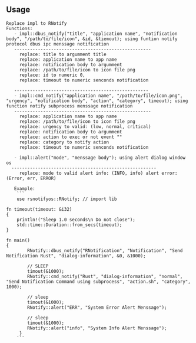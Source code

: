## Usage
    Replace impl to RNotify
    Functions:
       - impl::dbus_notify("title", "application name", "notification body", "/path/to/file/icon", &id, &tiemout); using funtion notify protocol dbus ipc menssage notification
       ----------------------------------------------------
         replace: title to argumment title
         replace: application name to app name
         replace: notification body to argumment
         replace: /path/to/file/icon to icon file png
         replace: id to numeric 0, 
         replace: timeout to numeric senconds notification
         
       --------------------------------------------------- 
       - impl::cmd_notify("application name", "/path/to/file/icon.png", "urgency", "notification body", "action", "category", timeout); using function notify subprocess menssage notification
       ----------------------------------------------------
         replace: application name to app name
         replace: /path/to/file/icon to icon file png
         replace: urgency to valid: (low, normal, critical)
         replace: notification body to argumment
         replace: action to exec or not event ""
         replace: category to notify action 
         replace: timeout to numeric senconds notification
         
       - impl::alert("mode", "menssage body"); using alert dialog window os
      -------------------------------------------------------
         replace: mode to valid alert info: (INFO, info) alert error: (Error, err, ERROR)
         
       Example:
        ```
        use rsnotifyos::RNotify; // import lib
        
	fn timeout(timeout: &i32) 
	{
   		println!("Sleep 1.0 seconds\n Do not close");
   		std::time::Duration::from_secs(timeout);
	}

	fn main() 
	{
     		RNotify::dbus_notify("RNotification", "Notification", "Send Notification Rust", "dialog-information", &0, &1000);
     		
     		// SLEEP
     		timout(&1000);
     		RNotify::cmd_notify("Rust", "dialog-information", "normal", "Send Notification Command using subprocess", "action.sh", "category", 1000);
     		
     		// sleep
     		timout(&1000);
     		RNotify::alert("ERR", "System Error Alert Menssage");
     		
     		// sleep    
     		timout(&1000);
     		RNotify::alert("info", "System Info Alert Menssage");
         } 
        ```
